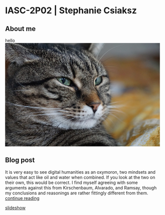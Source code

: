 # IASC-2P02 | Stephanie Csiaksz
## About me


hello
![](Images/cat-3134990_960_720.jpg)

## Blog post

It is very easy to see digital humanities as an oxymoron, two mindsets and values that act like oil and water when combined. If you look at the two on their own, this would be correct. I find myself agreeing with some arguments against this from Kirschenbaum, Alvarado, and Ramsay, though my conclusions and reasonings are rather fittingly different from them.
[continue reading](blog)


[slideshow](reveal/index.html)
